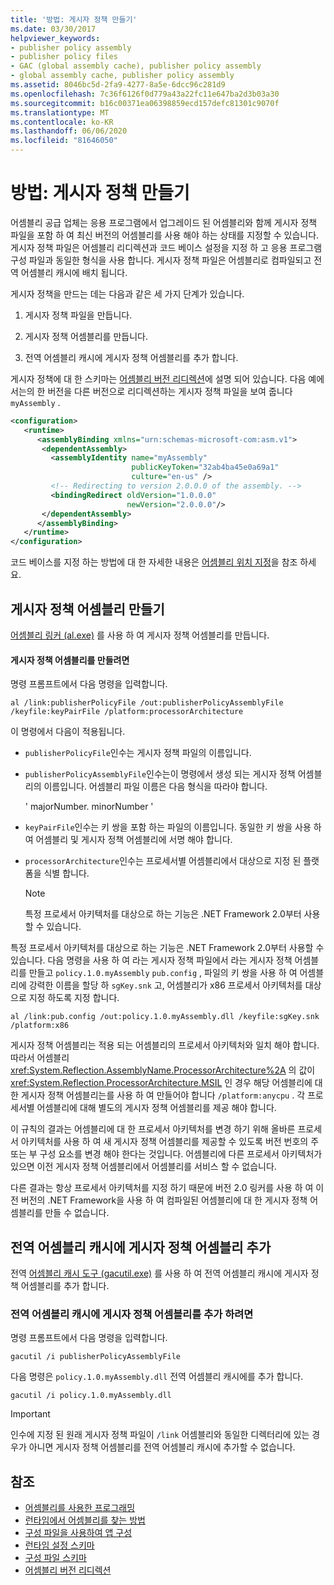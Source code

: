 ```yaml
---
title: '방법: 게시자 정책 만들기'
ms.date: 03/30/2017
helpviewer_keywords:
- publisher policy assembly
- publisher policy files
- GAC (global assembly cache), publisher policy assembly
- global assembly cache, publisher policy assembly
ms.assetid: 8046bc5d-2fa9-4277-8a5e-6dcc96c281d9
ms.openlocfilehash: 7c36f6126f0d779a43a22fc11e647ba2d3b03a30
ms.sourcegitcommit: b16c00371ea06398859ecd157defc81301c9070f
ms.translationtype: MT
ms.contentlocale: ko-KR
ms.lasthandoff: 06/06/2020
ms.locfileid: "81646050"
---
```

# <a name="how-to-create-a-publisher-policy"></a>방법: 게시자 정책 만들기

어셈블리 공급 업체는 응용 프로그램에서 업그레이드 된 어셈블리와 함께 게시자 정책 파일을 포함 하 여 최신 버전의 어셈블리를 사용 해야 하는 상태를 지정할 수 있습니다. 게시자 정책 파일은 어셈블리 리디렉션과 코드 베이스 설정을 지정 하 고 응용 프로그램 구성 파일과 동일한 형식을 사용 합니다. 게시자 정책 파일은 어셈블리로 컴파일되고 전역 어셈블리 캐시에 배치 됩니다.

게시자 정책을 만드는 데는 다음과 같은 세 가지 단계가 있습니다.

1. 게시자 정책 파일을 만듭니다.

2. 게시자 정책 어셈블리를 만듭니다.

3. 전역 어셈블리 캐시에 게시자 정책 어셈블리를 추가 합니다.

게시자 정책에 대 한 스키마는 [어셈블리 버전 리디렉션](redirect-assembly-versions.md)에 설명 되어 있습니다. 다음 예에서는의 한 버전을 다른 버전으로 리디렉션하는 게시자 정책 파일을 보여 줍니다 `myAssembly` .

```xml
<configuration>
   <runtime>
      <assemblyBinding xmlns="urn:schemas-microsoft-com:asm.v1">
       <dependentAssembly>
         <assemblyIdentity name="myAssembly"
                           publicKeyToken="32ab4ba45e0a69a1"
                           culture="en-us" />
         <!-- Redirecting to version 2.0.0.0 of the assembly. -->
         <bindingRedirect oldVersion="1.0.0.0"
                          newVersion="2.0.0.0"/>
       </dependentAssembly>
      </assemblyBinding>
   </runtime>
</configuration>
```

코드 베이스를 지정 하는 방법에 대 한 자세한 내용은 [어셈블리 위치 지정](specify-assembly-location.md)을 참조 하세요.

## <a name="creating-the-publisher-policy-assembly"></a>게시자 정책 어셈블리 만들기

[어셈블리 링커 (al.exe)](../tools/al-exe-assembly-linker.md) 를 사용 하 여 게시자 정책 어셈블리를 만듭니다.

#### <a name="to-create-a-publisher-policy-assembly"></a>게시자 정책 어셈블리를 만들려면

명령 프롬프트에서 다음 명령을 입력합니다.

```console
al /link:publisherPolicyFile /out:publisherPolicyAssemblyFile /keyfile:keyPairFile /platform:processorArchitecture
```

이 명령에서 다음이 적용됩니다.

- `publisherPolicyFile`인수는 게시자 정책 파일의 이름입니다.

- `publisherPolicyAssemblyFile`인수는이 명령에서 생성 되는 게시자 정책 어셈블리의 이름입니다. 어셈블리 파일 이름은 다음 형식을 따라야 합니다.

  ' majorNumber. minorNumber '

- `keyPairFile`인수는 키 쌍을 포함 하는 파일의 이름입니다. 동일한 키 쌍을 사용 하 여 어셈블리 및 게시자 정책 어셈블리에 서명 해야 합니다.

- `processorArchitecture`인수는 프로세서별 어셈블리에서 대상으로 지정 된 플랫폼을 식별 합니다.

  > [!NOTE]
  > 특정 프로세서 아키텍처를 대상으로 하는 기능은 .NET Framework 2.0부터 사용할 수 있습니다.

특정 프로세서 아키텍처를 대상으로 하는 기능은 .NET Framework 2.0부터 사용할 수 있습니다. 다음 명령을 사용 하 여 라는 게시자 정책 파일에서 라는 게시자 정책 어셈블리를 만들고 `policy.1.0.myAssembly` `pub.config` , 파일의 키 쌍을 사용 하 여 어셈블리에 강력한 이름을 할당 하 `sgKey.snk` 고, 어셈블리가 x86 프로세서 아키텍처를 대상으로 지정 하도록 지정 합니다.

```console
al /link:pub.config /out:policy.1.0.myAssembly.dll /keyfile:sgKey.snk /platform:x86
```

게시자 정책 어셈블리는 적용 되는 어셈블리의 프로세서 아키텍처와 일치 해야 합니다. 따라서 어셈블리 <xref:System.Reflection.AssemblyName.ProcessorArchitecture%2A> 의 값이 <xref:System.Reflection.ProcessorArchitecture.MSIL> 인 경우 해당 어셈블리에 대 한 게시자 정책 어셈블리는를 사용 하 여 만들어야 합니다 `/platform:anycpu` . 각 프로세서별 어셈블리에 대해 별도의 게시자 정책 어셈블리를 제공 해야 합니다.

이 규칙의 결과는 어셈블리에 대 한 프로세서 아키텍처를 변경 하기 위해 올바른 프로세서 아키텍처를 사용 하 여 새 게시자 정책 어셈블리를 제공할 수 있도록 버전 번호의 주 또는 부 구성 요소를 변경 해야 한다는 것입니다. 어셈블리에 다른 프로세서 아키텍처가 있으면 이전 게시자 정책 어셈블리에서 어셈블리를 서비스 할 수 없습니다.

다른 결과는 항상 프로세서 아키텍처를 지정 하기 때문에 버전 2.0 링커를 사용 하 여 이전 버전의 .NET Framework을 사용 하 여 컴파일된 어셈블리에 대 한 게시자 정책 어셈블리를 만들 수 없습니다.

## <a name="adding-the-publisher-policy-assembly-to-the-global-assembly-cache"></a>전역 어셈블리 캐시에 게시자 정책 어셈블리 추가

전역 [어셈블리 캐시 도구 (gacutil.exe)](../tools/gacutil-exe-gac-tool.md) 를 사용 하 여 전역 어셈블리 캐시에 게시자 정책 어셈블리를 추가 합니다.

### <a name="to-add-the-publisher-policy-assembly-to-the-global-assembly-cache"></a>전역 어셈블리 캐시에 게시자 정책 어셈블리를 추가 하려면

명령 프롬프트에서 다음 명령을 입력합니다.

```console
gacutil /i publisherPolicyAssemblyFile
```

다음 명령은 `policy.1.0.myAssembly.dll` 전역 어셈블리 캐시에를 추가 합니다.

```console
gacutil /i policy.1.0.myAssembly.dll
```

> [!IMPORTANT]
> 인수에 지정 된 원래 게시자 정책 파일이 `/link` 어셈블리와 동일한 디렉터리에 있는 경우가 아니면 게시자 정책 어셈블리를 전역 어셈블리 캐시에 추가할 수 없습니다.

## <a name="see-also"></a>참조

- [어셈블리를 사용한 프로그래밍](../../standard/assembly/index.md)
- [런타임에서 어셈블리를 찾는 방법](../deployment/how-the-runtime-locates-assemblies.md)
- [구성 파일을 사용하여 앱 구성](index.md)
- [런타임 설정 스키마](./file-schema/runtime/index.md)
- [구성 파일 스키마](./file-schema/index.md)
- [어셈블리 버전 리디렉션](redirect-assembly-versions.md)
